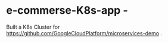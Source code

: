 # e-commerse-K8s-app -
Built a K8s Cluster for https://github.com/GoogleCloudPlatform/microservices-demo
. 
